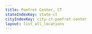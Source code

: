 ```yaml
---
title: Pomfret Center, CT
stateIndexKey: state-ct
cityIndexKey: city-ct-pomfret-center
layout: list_all_locations
---
```

